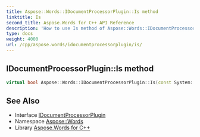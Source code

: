 ```yaml
---
title: Aspose::Words::IDocumentProcessorPlugin::Is method
linktitle: Is
second_title: Aspose.Words for C++ API Reference
description: 'How to use Is method of Aspose::Words::IDocumentProcessorPlugin class in C++.'
type: docs
weight: 4000
url: /cpp/aspose.words/idocumentprocessorplugin/is/
---
```

## IDocumentProcessorPlugin::Is method




```cpp
virtual bool Aspose::Words::IDocumentProcessorPlugin::Is(const System::TypeInfo &target) const override
```

## See Also

* Interface [IDocumentProcessorPlugin](../)
* Namespace [Aspose::Words](../../)
* Library [Aspose.Words for C++](../../../)
